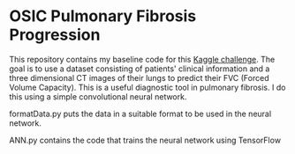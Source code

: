 # OSIC Pulmonary Fibrosis Progression

This repository contains my baseline code for this <a href="https://www.kaggle.com/c/osic-pulmonary-fibrosis-progression">Kaggle challenge</a>. The goal is to use a 
dataset consisting of patients' clinical information and a three dimensional CT images of their lungs to predict their FVC (Forced Volume Capacity). This is a useful diagnostic tool in pulmonary fibrosis. I do this using a simple convolutional neural network.

formatData.py puts the data in a suitable format to be used in the neural network.

ANN.py contains the code that trains the neural network using TensorFlow
